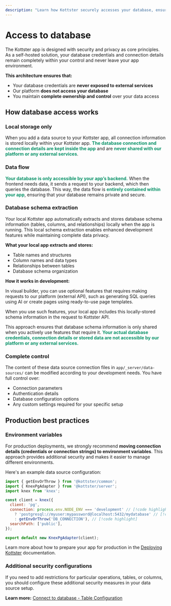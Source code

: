 ```yaml
---
description: "Learn how Kottster securely accesses your database, ensuring complete control and privacy."
---
```


# Access to database

The Kottster app is designed with security and privacy as core principles. As a self-hosted solution, your database credentials and connection details remain completely within your control and never leave your app environment.

**This architecture ensures that:**

- Your database credentials are **never exposed to external services**
- Our platform **does not access your database**
- You maintain **complete ownership and control** over your data access

## How database access works

### Local storage only

When you add a data source to your Kottster app, all connection information is stored locally within your Kottster app. <span style="color: #099268;">**The database connection and connection details are kept inside the app**</span> and are <span style="color: #099268;">**never shared with our platform or any external services**</span>.

### Data flow

<span style="color: #099268;">**Your database is only accessible by your app’s backend.**</span> When the frontend needs data, it sends a request to your backend, which then queries the database. This way, the data flow is <span style="color: #099268;">**entirely contained within your app**</span>, ensuring that your database remains private and secure.

### Database schema extraction

Your local Kottster app automatically extracts and stores database schema information (tables, columns, and relationships) locally when the app is running. This local schema extraction enables enhanced development features while maintaining complete data privacy.

**What your local app extracts and stores:**

- Table names and structures
- Column names and data types
- Relationships between tables
- Database schema organization

**How it works in development:**

In visual builder, you can use optional features that requires making requests to our platform (external API), such as generating SQL queries using AI or create pages using ready-to-use page templates. 

When you use such features, your local app includes this locally-stored schema information in the request to Kottster API.

This approach ensures that database schema information is only shared when you actively use features that require it. <span style="color: #099268;">**Your actual database credentials, connection details or stored data are not accessible by our platform or any external services.**</span>

### Complete control

The content of these data source connection files in `app/_server/data-sources/` can be modified according to your development needs. You have full control over:

- Connection parameters
- Authentication details
- Database configuration options
- Any custom settings required for your specific setup

## Production best practices

### Environment variables

For production deployments, we strongly recommend **moving connection details (credentials or connection strings) to environment variables**. This approach provides additional security and makes it easier to manage different environments.

Here's an example data source configuration:

```javascript [app/_server/data-sources/postgres.js]
import { getEnvOrThrow } from '@kottster/common';
import { KnexPgAdapter } from '@kottster/server';
import knex from 'knex';

const client = knex({
  client: 'pg',
  connection: process.env.NODE_ENV === 'development' // [!code highlight]
    ? 'postgresql://myuser:mypassword@localhost:5432/mydatabase' // [!code highlight]
    : getEnvOrThrow('DB_CONNECTION'), // [!code highlight]
  searchPath: ['public'],
});

export default new KnexPgAdapter(client);
```

Learn more about how to prepare your app for production in the [Deploying Kottster](../deploying.md#before-you-deploy) documentation.

### Additional security configurations

If you need to add restrictions for particular operations, tables, or columns, you should configure these additional security measures in your data source setup.

**Learn more:** [Connect to database - Table Configuration](../data-sources.md#table-configuration)
